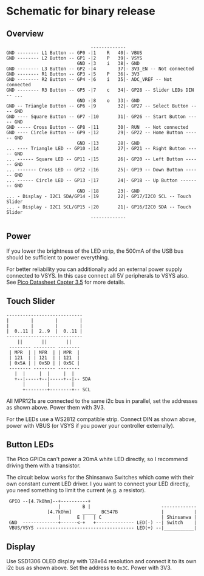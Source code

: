 # Schematic for binary release

## Overview

```text
                               -------------
GND -------- L1 Button -- GP0 -|1    R   40|- VBUS
GND -------- L2 Button -- GP1 -|2    P   39|- VSYS
                          GND -|3    i   38|- GND
GND -------- L3 Button -- GP2 -|4        37|- 3V3_EN -- Not connected
GND -------- R1 Button -- GP3 -|5    P   36|- 3V3
GND -------- R2 Button -- GP4 -|6    i   35|- ADC_VREF -- Not connected
GND -------- R3 Button -- GP5 -|7    c   34|- GP28 -- Slider LEDs DIN -- ...
                          GND -|8    o   33|- GND
GND -- Triangle Button -- GP6 -|9        32|- GP27 -- Select Button ---- GND
GND ---- Square Button -- GP7 -|10       31|- GP26 -- Start Button ----- GND
GND ----- Cross Button -- GP8 -|11       30|- RUN  -- Not connected
GND ---- Circle Button -- GP9 -|12       29|- GP22 -- Home Button ------ GND
                          GND -|13       28|- GND
... ---- Triangle LED -- GP10 -|14       27|- GP21 -- Right Button ----- GND
... ------ Square LED -- GP11 -|15       26|- GP20 -- Left Button ------ GND
... ------- Cross LED -- GP12 -|16       25|- GP19 -- Down Button ------ GND
... ------ Circle LED -- GP13 -|17       24|- GP18 -- Up Button -------- GND
                          GND -|18       23|- GND
... - Display - I2C1 SDA/GP14 -|19       22|- GP17/I2C0 SCL -- Touch Slider
... - Display - I2C1 SCL/GP15 -|20       21|- GP16/I2C0 SDA -- Touch Slider
                               -------------
```

## Power

If you lower the brightness of the LED strip, the 500mA of the USB bus should be sufficient to power everything.

For better reliability you can additionally add an external power supply connected to VSYS. In this case connect all 5V peripherals to VSYS also.
See [Pico Datasheet Capter 3.5](https://datasheets.raspberrypi.com/picow/pico-w-datasheet.pdf) for more details.

## Touch Slider

```text
----------------------------
|        |        |        |
|        |        |        |
|  0..11 |  2..9  |  0..11 | 
----------------------------
    ||       ||       ||
 -------- -------- --------
 | MPR  | | MPR  | | MPR  |
 | 121  | | 121  | | 121  |
 | 0x5A | | 0x5D | | 0x5C |
 -------- -------- --------
   |  |     |  |     |  |
   +--|-----+--|-----+--|-- SDA
      |        |        |
      +--------+--------+-- SCL

```

All MPR121s are connected to the same i2c bus in parallel, set the addresses as shown above.
Power them with 3V3.

For the LEDs use a WS2812 compatible strip. Connect DIN as shown above, power with VBUS (or VSYS if you power your controller externally).

## Button LEDs

The Pico GPIOs can't power a 20mA white LED directly, so I recommend driving them with a transistor.

The circuit below works for the Shinsanwa Switches which come with their own constant current LED driver. I you want to connect your LED directly, you need something to limit the current (e.g. a resistor).

```text
 GPIO --[4.7kOhm]--+----------+
                   |        B |                          -------------
               [4.7kOhm]    _____  BC547B                |           |
                   |      E |   | C                      | Shinsanwa |
 GND  -------------+------<-+   +-------------- LED(-) --| Switch    |
 VBUS/VSYS ------------------------------------ LED(+) --|___________|

```

## Display

Use SSD1306 OLED display with 128x64 resolution and connect it to its own i2c bus as shown above. Set the address to `0x3C`. Power with 3V3.
